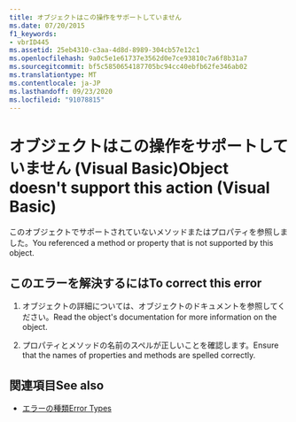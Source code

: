 ```yaml
---
title: オブジェクトはこの操作をサポートしていません
ms.date: 07/20/2015
f1_keywords:
- vbrID445
ms.assetid: 25eb4310-c3aa-4d8d-8989-304cb57e12c1
ms.openlocfilehash: 9a0c5e1e61737e3562d0e7ce93810c7a6f8b31a7
ms.sourcegitcommit: bf5c5850654187705bc94cc40ebfb62fe346ab02
ms.translationtype: MT
ms.contentlocale: ja-JP
ms.lasthandoff: 09/23/2020
ms.locfileid: "91078815"
---
```

# <a name="object-doesnt-support-this-action-visual-basic"></a><span data-ttu-id="01224-102">オブジェクトはこの操作をサポートしていません (Visual Basic)</span><span class="sxs-lookup"><span data-stu-id="01224-102">Object doesn't support this action (Visual Basic)</span></span>

<span data-ttu-id="01224-103">このオブジェクトでサポートされていないメソッドまたはプロパティを参照しました。</span><span class="sxs-lookup"><span data-stu-id="01224-103">You referenced a method or property that is not supported by this object.</span></span>  
  
## <a name="to-correct-this-error"></a><span data-ttu-id="01224-104">このエラーを解決するには</span><span class="sxs-lookup"><span data-stu-id="01224-104">To correct this error</span></span>  
  
1. <span data-ttu-id="01224-105">オブジェクトの詳細については、オブジェクトのドキュメントを参照してください。</span><span class="sxs-lookup"><span data-stu-id="01224-105">Read the object's documentation for more information on the object.</span></span>  
  
2. <span data-ttu-id="01224-106">プロパティとメソッドの名前のスペルが正しいことを確認します。</span><span class="sxs-lookup"><span data-stu-id="01224-106">Ensure that the names of properties and methods are spelled correctly.</span></span>  
  
## <a name="see-also"></a><span data-ttu-id="01224-107">関連項目</span><span class="sxs-lookup"><span data-stu-id="01224-107">See also</span></span>

- [<span data-ttu-id="01224-108">エラーの種類</span><span class="sxs-lookup"><span data-stu-id="01224-108">Error Types</span></span>](../programming-guide/language-features/error-types.md)
